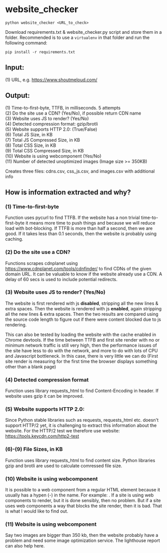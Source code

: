 # website_checker

  `python website_checker <URL_to_check>`

Download requirements.txt & website_checker.py script and store them in a folder. Recommended is to use a `virtualenv` in that folder and run the following command:

  `pip install -r requirements.txt`


## Input: 
(1) URL, e.g. https://www.shoutmeloud.com/

## Output:
(1) Time-to-first-byte, TTFB, in milliseconds. 5 attempts<br />
(2) Do the site use a CDN? (Yes/No), if possible return CDN name<br />
(3) Website uses JS to render? (Yes/No)<br />
(4) Detected compression format: gzip/brotli<br />
(5) Website supports HTTP 2.0: (True/False)<br />
(6) Total JS Size, in KB<br />
(7) Total JS Compressed Size, in KB<br />
(8) Total CSS Size, in KB<br />
(9) Total CSS Compressed Size, in KB<br />
(10) Website is using webcomponent (Yes/No)<br />
(11) Number of detected unoptimized images (Image size >= 350KB)<br />

Creates three files: cdns.csv, css_js.csv, and images.csv with additional info

## How is information extracted and why?

### (1) Time-to-first-byte
Function uses pycurl to find TTFB. If the website has a non trivial time-to-first-byte it means more time to push things and because we will reduce load with bot-blocking. If TTFB is more than half a second, then we are good. If it takes less than 0.1 seconds, then the website is probably using caching.

### (2) Do the site use a CDN?
Functions scrapes cdnplanet using https://www.cdnplanet.com/tools/cdnfinder/ to find CDNs of the given domain URL. It can be valuable to know if the website already use a CDN. A delay of 60 secs is used to include potential redirects. 

### (3) Website uses JS to render? (Yes/No)<br />
The website is first rendered with js **disabled**, stripping all the new lines & extra spaces. Then the website is rendered with js **enabled**, again stripping all the new lines & extra spaces. Then the two results are compared using the source code length to figure out if there were content blocked due to js rendering.

This can also be tested by loading the website with the cache enabled in Chrome devtools. If the time between TTFB and first site render with no or minimum network traffic is still very high, then the performance issues of the site have less to do with the network, and more to do with lots of CPU and Javascript bottleneck. In this case, there is very little we can do
(First site render is measuring for the first time the browser displays something other than a blank page) 

### (4) Detected compression format
Function uses library requests_html to find Content-Encoding in header. If website uses gzip it can be improved. 

### (5) Website supports HTTP 2.0:
Since Python stable libraries such as requests, requests_html etc. doesn't support HTTP/2 yet, it is challenging to extract this information about the website. For the HTTP/2 test we therefore use website: https://tools.keycdn.com/http2-test

### (6)-(9) File Sizes, in KB
Function uses library requests_html to find content size. Python libraries gzip and brotli are used to calculate comressed file size.

### (10) Website is using webcomponent
It is possible to a web component from a regular HTML element because it usually has a hypen (-) in the name. For example: <special-button></special-button>. If a site is using web components to render, but it is done sensibly, then no problem. But if a site uses web components a way that blocks the site render, then it is bad. That is what I would like to find out.

### (11) Website is using webcomponent
Say two images are bigger than 350 kb, then the website probably have a problem and need some image optimization service. The lighthouse report can also help here.
